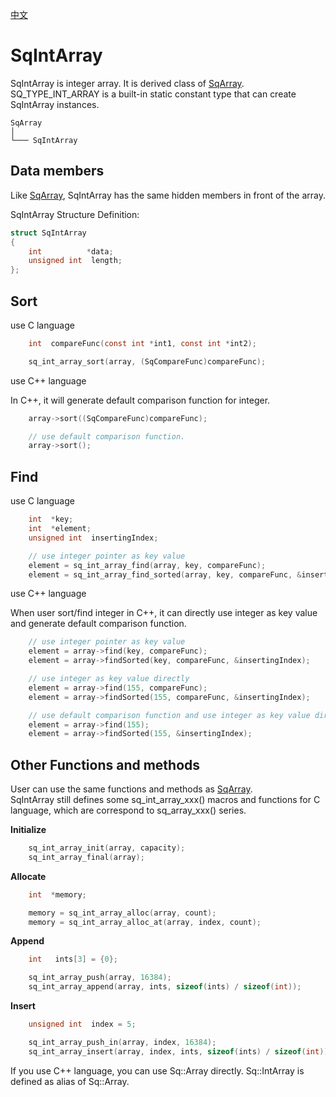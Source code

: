 [中文](SqIntArray.cn.md)

# SqIntArray

SqIntArray is integer array. It is derived class of [SqArray](SqArray.md).  
SQ_TYPE_INT_ARRAY is a built-in static constant type that can create SqIntArray instances.

	SqArray
	│
	└─── SqIntArray

## Data members

Like [SqArray](SqArray.md), SqIntArray has the same hidden members in front of the array.  
  
SqIntArray Structure Definition:

```c
struct SqIntArray
{
	int          *data;
	unsigned int  length;
};
```

## Sort

use C language

```c
	int  compareFunc(const int *int1, const int *int2);

	sq_int_array_sort(array, (SqCompareFunc)compareFunc);
```

use C++ language  
  
In C++, it will generate default comparison function for integer.

```c++
	array->sort((SqCompareFunc)compareFunc);

	// use default comparison function.
	array->sort();
```

## Find

use C language

```c
	int  *key;
	int  *element;
	unsigned int  insertingIndex;

	// use integer pointer as key value
	element = sq_int_array_find(array, key, compareFunc);
	element = sq_int_array_find_sorted(array, key, compareFunc, &insertingIndex);
```

use C++ language  
  
When user sort/find integer in C++, it can directly use integer as key value and generate default comparison function.

```c++
	// use integer pointer as key value
	element = array->find(key, compareFunc);
	element = array->findSorted(key, compareFunc, &insertingIndex);

	// use integer as key value directly
	element = array->find(155, compareFunc);
	element = array->findSorted(155, compareFunc, &insertingIndex);

	// use default comparison function and use integer as key value directly
	element = array->find(155);
	element = array->findSorted(155, &insertingIndex);
```

## Other Functions and methods

User can use the same functions and methods as [SqArray](SqArray.md).  
SqIntArray still defines some sq_int_array_xxx() macros and functions for C language, which are correspond to sq_array_xxx() series.  
  
**Initialize**

```c
	sq_int_array_init(array, capacity);
	sq_int_array_final(array);
```

**Allocate**

```c
	int  *memory;

	memory = sq_int_array_alloc(array, count);
	memory = sq_int_array_alloc_at(array, index, count);
```

**Append**

```c
	int   ints[3] = {0};

	sq_int_array_push(array, 16384);
	sq_int_array_append(array, ints, sizeof(ints) / sizeof(int));
```

**Insert**

```c
	unsigned int  index = 5;

	sq_int_array_push_in(array, index, 16384);
	sq_int_array_insert(array, index, ints, sizeof(ints) / sizeof(int));
```

If you use C++ language, you can use Sq::Array<int> directly. Sq::IntArray is defined as alias of Sq::Array<int>.
